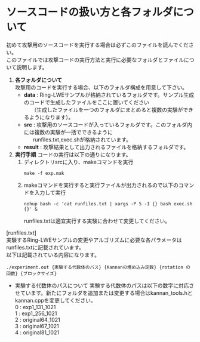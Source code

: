 # ソースコードの扱い方と各フォルダについて
初めて攻撃用のソースコードを実行する場合は必ずこのファイルを読んでください。  
このファイルでは攻撃コードの実行方法と実行に必要なフォルダとファイルについて説明します。  

1. **各フォルダについて**  
   攻撃用のコードを実行する場合、以下のフォルダ構成を用意して下さい。
   - **data** : Ring-LWEサンプルが格納されているフォルダです。サンプル生成のコードで生成したファイルをここに置いてください  
   &nbsp; &nbsp; &nbsp;（生成したファイルを一つのフォルダにまとめると複数の実験ができるようになります）。
   - **src** : 攻撃用のソースコードが入っているフォルダです。このフォルダ内には複数の実験が一括でできるように  
     &nbsp; &nbsp; &nbsp; runfiles.txt,exec.shが格納されています。
   - **result** : 攻撃結果として出力されるファイルを格納するフォルダです。
2. **実行手順**
   コードの実行は以下の通りになります。
   1. ディレクトリsrcに入り、makeコマンドを実行
       ```
       make -f exp.mak
       ```
   2. makeコマンドを実行すると実行ファイルが出力されるので以下のコマンドを入力して実行 
       ```
       nohup bash -c 'cat runfiles.txt | xargs -P 5 -I {} bash exec.sh {}' &   
       ```
      runfiles.txtは適宜実行する実験に合わせて変更してください。

[runfiles.txt]  
実験するRing-LWEサンプルの変更やアルゴリズムに必要な各パラメータはrunfiles.txtに記載されています。  
以下は記載されている内容になります。
```
./experiment.out {実験する代数体のパス} {Kannanの埋め込み定数} {rotation の回数} {ブロックサイズ}
```
* 実験する代数体のパスについて
   実験する代数体のパスは以下の数字に対応させています。新たにフォルダを追加または変更する場合はkannan_tools.hとkannan.cppを変更してください。  
0 : exp1_131_1021  
1 : exp1_256_1021  
2 : original64_1021  
3 : original67_1021  
4 : original81_1021
